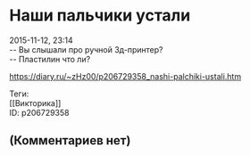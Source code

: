 Наши пальчики устали
====================

  
2015-11-12, 23:14  
 -- Вы слышали про ручной 3д-принтер?   
 -- Пластилин что ли?   
  
<https://diary.ru/~zHz00/p206729358_nashi-palchiki-ustali.htm>  
  
Теги:  
[[Викторика]]  
ID: p206729358  


(Комментариев нет)
------------------